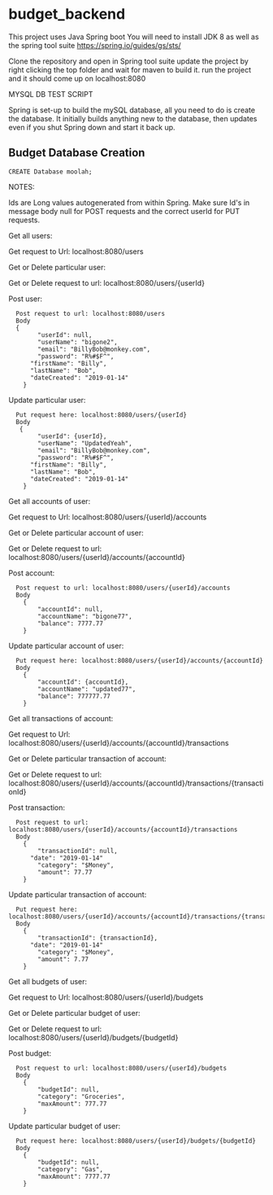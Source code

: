 # budget_backend

This project uses Java Spring boot
You will need to install JDK 8 as well as the spring tool suite
https://spring.io/guides/gs/sts/

Clone the repository and open in Spring tool suite update the project by right clicking the top folder and wait for maven to build it.
run the project and it should come up on localhost:8080

MYSQL DB TEST SCRIPT

Spring is set-up to build the mySQL database, all you need to do is create the database. It initially builds anything new to the database, then updates even if you shut Spring down and start it back up.
## Budget Database Creation

```
CREATE Database moolah;
```

NOTES:

Ids are Long values autogenerated from within Spring.
Make sure Id's in message body null for POST requests and the correct userId for PUT requests.


Get all users:

  Get request to Url: localhost:8080/users

Get or Delete particular user:

  Get or Delete request to url: localhost:8080/users/{userId}

Post user: 
```
  Post request to url: localhost:8080/users
  Body
  {
    	"userId": null,
    	"userName": "bigone2",
    	"email": "BillyBob@monkey.com",
    	"password": "R%#$F^",
      "firstName": "Billy",
      "lastName": "Bob",
      "dateCreated": "2019-01-14"
    }    
```


Update particular user: 
```
  Put request here: localhost:8080/users/{userId}
  Body
   {
    	"userId": {userId},
    	"userName": "UpdatedYeah",
    	"email": "BillyBob@monkey.com",
    	"password": "R%#$F^",
      "firstName": "Billy",
      "lastName": "Bob",
      "dateCreated": "2019-01-14"
    }
```

Get all accounts of user:

  Get request to Url: localhost:8080/users/{userId}/accounts

Get or Delete particular account of user:

  Get or Delete request to url: localhost:8080/users/{userId}/accounts/{accountId}

Post account: 
```
  Post request to url: localhost:8080/users/{userId}/accounts
  Body
    {
    	"accountId": null,
    	"accountName": "bigone77",
    	"balance": 7777.77
    }  
```


Update particular account of user: 
```
  Put request here: localhost:8080/users/{userId}/accounts/{accountId}
  Body
    {
    	"accountId": {accountId},
    	"accountName": "updated77",
    	"balance": 777777.77
    }
```


Get all transactions of account:

  Get request to Url: localhost:8080/users/{userId}/accounts/{accountId}/transactions

Get or Delete particular transaction of account:

  Get or Delete request to url: localhost:8080/users/{userId}/accounts/{accountId}/transactions/{transactionId}

Post transaction: 
```
  Post request to url: localhost:8080/users/{userId}/accounts/{accountId}/transactions
  Body
    {
    	"transactionId": null,
      "date": "2019-01-14"
    	"category": "$Money",
    	"amount": 77.77
    }   
```


Update particular transaction of account: 
```
  Put request here: localhost:8080/users/{userId}/accounts/{accountId}/transactions/{transactionId}
  Body
    {
    	"transactionId": {transactionId},
      "date": "2019-01-14"
    	"category": "$Money",
    	"amount": 7.77
    }
```

Get all budgets of user:

  Get request to Url: localhost:8080/users/{userId}/budgets

Get or Delete particular budget of user:

  Get or Delete request to url: localhost:8080/users/{userId}/budgets/{budgetId}

Post budget: 
```
  Post request to url: localhost:8080/users/{userId}/budgets
  Body
    {
    	"budgetId": null,
    	"category": "Groceries",
    	"maxAmount": 777.77
    }   
```


Update particular budget of user: 
```
  Put request here: localhost:8080/users/{userId}/budgets/{budgetId}
  Body
    {
    	"budgetId": null,
    	"category": "Gas",
    	"maxAmount": 7777.77
    }
```
